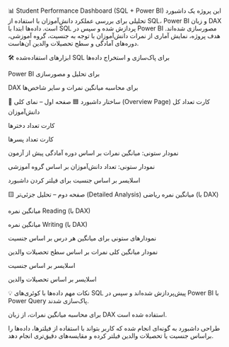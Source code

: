 📊 Student Performance Dashboard (SQL + Power BI)
این پروژه یک داشبورد تحلیلی برای بررسی عملکرد دانش‌آموزان با استفاده از SQL، Power BI و زبان DAX است. داده‌ها ابتدا با SQL پردازش شده و سپس در Power BI مصورسازی شده‌اند. هدف پروژه، نمایش آماری از نمرات دانش‌آموزان با توجه به جنسیت، گروه آموزشی، دوره‌های آمادگی و سطح تحصیلات والدین آن‌هاست.

🛠️ ابزارهای استفاده‌شده
SQL برای پاک‌سازی و استخراج داده‌ها

Power BI برای تحلیل و مصورسازی

DAX برای محاسبه میانگین نمرات و سایر شاخص‌ها

📁 ساختار داشبورد
🟦 صفحه اول – نمای کلی (Overview Page)
کارت تعداد کل دانش‌آموزان

کارت تعداد دخترها

کارت تعداد پسرها

نمودار ستونی: میانگین نمرات بر اساس دوره آمادگی پیش از آزمون

نمودار ستونی: تعداد دانش‌آموزان بر اساس گروه آموزشی

اسلایسر بر اساس جنسیت برای فیلتر کردن داشبورد

🟨 صفحه دوم – تحلیل جزئی‌تر (Detailed Analysis)
میانگین نمره ریاضی (با DAX)

میانگین نمره Reading (با DAX)

میانگین نمره Writing (با DAX)

نمودارهای ستونی برای میانگین هر درس بر اساس جنسیت

نمودار میانگین کلی نمرات بر اساس سطح تحصیلات والدین

اسلایسر بر اساس جنسیت

اسلایسر بر اساس تحصیلات والدین

💡 نکات مهم
داده‌ها با کوئری‌های SQL پیش‌پردازش شده‌اند و سپس در Power BI با Power Query پاک‌سازی شدند.

برای محاسبه میانگین نمرات، از زبان DAX استفاده شده است.

طراحی داشبورد به گونه‌ای انجام شده که کاربر بتواند با استفاده از فیلترها، داده‌ها را براساس جنسیت یا تحصیلات والدین فیلتر کرده و مقایسه‌های دقیق‌تری انجام دهد.
